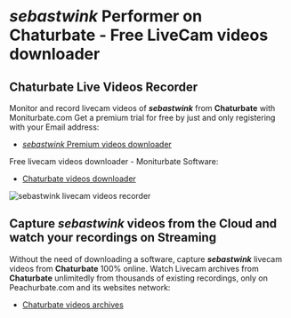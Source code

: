 # _sebastwink_ Performer on Chaturbate - Free LiveCam videos downloader

## Chaturbate Live Videos Recorder

Monitor and record livecam videos of **_sebastwink_** from **Chaturbate** with Moniturbate.com
Get a premium trial for free by just and only registering with your Email address:
* [_sebastwink_ Premium videos downloader](https://moniturbate.com/request-demo-licence-key.html)

Free livecam videos downloader - Moniturbate Software:
* [Chaturbate videos downloader](https://moniturbate.com/moniturbate-download-software.html)

![_sebastwink_ livecam videos recorder](https://peachurnet.com/templates/moniturbate-software.png)


## Capture _sebastwink_ videos from the Cloud and watch your recordings on Streaming

Without the need of downloading a software, capture **_sebastwink_** livecam videos from **Chaturbate** 100% online.
Watch Livecam archives from **Chaturbate** unlimitedly from thousands of existing recordings, only on Peachurbate.com and its websites network:
* [Chaturbate videos archives](https://peachurnet.com/)